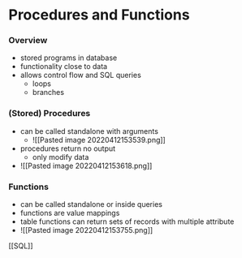 # Procedures and Functions
### Overview
+ stored programs in database
+ functionality close to data
+ allows control flow and SQL queries
	+ loops
	+ branches

### (Stored) Procedures
+ can be called standalone with arguments
	+ ![[Pasted image 20220412153539.png]]
+ procedures return no output
	+ only modify data
+ ![[Pasted image 20220412153618.png]]

### Functions
+ can be called standalone or inside queries
+ functions are value mappings
+ table functions can return sets of records with multiple attribute
+ ![[Pasted image 20220412153755.png]]

[[SQL]]